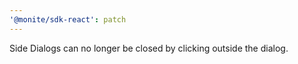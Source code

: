 ```yaml
---
'@monite/sdk-react': patch
---
```


Side Dialogs can no longer be closed by clicking outside the dialog.
